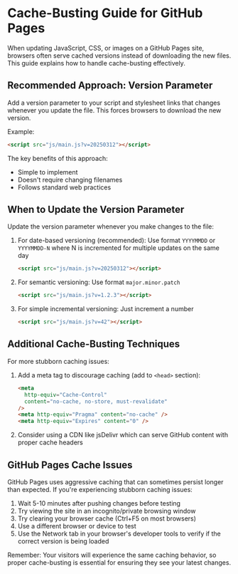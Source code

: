 # Cache-Busting Guide for GitHub Pages

When updating JavaScript, CSS, or images on a GitHub Pages site, browsers often serve cached versions instead of downloading the new files. This guide explains how to handle cache-busting effectively.

## Recommended Approach: Version Parameter

Add a version parameter to your script and stylesheet links that changes whenever you update the file. This forces browsers to download the new version.

Example:

```html
<script src="js/main.js?v=20250312"></script>
```

The key benefits of this approach:

- Simple to implement
- Doesn't require changing filenames
- Follows standard web practices

## When to Update the Version Parameter

Update the version parameter whenever you make changes to the file:

1. For date-based versioning (recommended): Use format `YYYYMMDD` or `YYYYMMDD-N` where N is incremented for multiple updates on the same day

   ```html
   <script src="js/main.js?v=20250312"></script>
   ```

2. For semantic versioning: Use format `major.minor.patch`

   ```html
   <script src="js/main.js?v=1.2.3"></script>
   ```

3. For simple incremental versioning: Just increment a number
   ```html
   <script src="js/main.js?v=42"></script>
   ```

## Additional Cache-Busting Techniques

For more stubborn caching issues:

1. Add a meta tag to discourage caching (add to `<head>` section):

   ```html
   <meta
     http-equiv="Cache-Control"
     content="no-cache, no-store, must-revalidate"
   />
   <meta http-equiv="Pragma" content="no-cache" />
   <meta http-equiv="Expires" content="0" />
   ```

2. Consider using a CDN like jsDelivr which can serve GitHub content with proper cache headers

## GitHub Pages Cache Issues

GitHub Pages uses aggressive caching that can sometimes persist longer than expected. If you're experiencing stubborn caching issues:

1. Wait 5-10 minutes after pushing changes before testing
2. Try viewing the site in an incognito/private browsing window
3. Try clearing your browser cache (Ctrl+F5 on most browsers)
4. Use a different browser or device to test
5. Use the Network tab in your browser's developer tools to verify if the correct version is being loaded

Remember: Your visitors will experience the same caching behavior, so proper cache-busting is essential for ensuring they see your latest changes.
